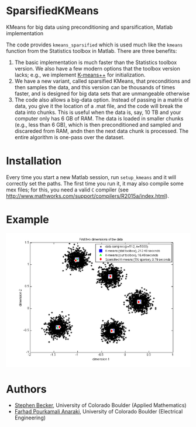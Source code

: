 # SparsifiedKMeans
KMeans for big data using preconditioning and sparsification, Matlab implementation

The code provides `kmeans_sparsified` which is used much like the `kmeans` function from the Statistics toolbox in Matlab.
There are three benefits:

1. The basic implementation is much faster than the Statistics toolbox version. We also have a few modern options that the toolbox version lacks; e.g., we implement [K-means++](https://en.wikipedia.org/wiki/K-means%2B%2B) for initialization.
2. We have a new variant, called sparsified KMeans, that preconditions and then samples the data, and this version can be thousands of times faster, and is designed for big data sets that are unmangeable otherwise
3. The code also allows a big-data option. Instead of passing in a matrix of data, you give it the location of a .mat file, and the code will break the data into chunks. This is useful when the data is, say, 10 TB and your computer only has 6 GB of RAM. The data is loaded in smaller chunks (e.g., less than 6 GB), which is then preconditioned and sampled and discareded from RAM, andn then the next data chunk is processed. The entire algorithm is one-pass over the dataset.

# Installation
Every time you start a new Matlab session, run `setup_kmeans` and it will correctly set the paths. The first time you run it, it may also compile some mex files; for this, you need a valid `C` compiler (see http://www.mathworks.com/support/compilers/R2015a/index.html).


# Example
![Example on synthetic data](example.png?raw=true "Example on synthetic data")

# Authors
* [Stephen Becker](http://amath.colorado.edu/faculty/becker/), University of Colorado Boulder (Applied Mathematics)
* [Farhad Pourkamali Anaraki](http://www.pourkamali.com/), University of Colorado Boulder (Electrical Engineering)
